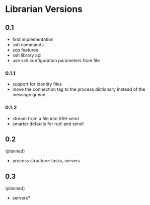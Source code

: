 # Librarian Versions

## 0.1

- first implementation
- ssh commands
- scp features
- ssh library api
- use ssh configuration parameters from file

### 0.1.1

- support for identity files
- move the connection tag to the process dictionary instead of
  the message queue.

### 0.1.2

- stream from a file into SSH.send
- smarter defaults for run! and send!

## 0.2

(planned)

- process structure: tasks, servers

## 0.3

(planned)

- servers?
